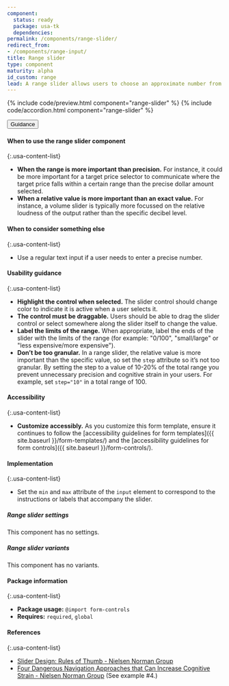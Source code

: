 ```yaml
---
component:
  status: ready
  package: usa-tk
  dependencies:
permalink: /components/range-slider/
redirect_from:
- /components/range-input/
title: Range slider
type: component
maturity: alpha
id_custom: range
lead: A range slider allows users to choose an approximate number from a range.
---
```


{% include code/preview.html component="range-slider" %}
{% include code/accordion.html component="range-slider" %}

<div class="usa-accordion usa-accordion--bordered site-accordion-docs">
  <button class="usa-button-unstyled usa-accordion__button"
      aria-expanded="true" aria-controls="range-docs">
    Guidance
  </button>
  <div id="range-docs" aria-hidden="false" class="usa-accordion__content site-component-usage" markdown="1">

#### When to use the range slider component

{:.usa-content-list}

- **When the range is more important than precision.** For instance, it could be more important for a target price selector to communicate where the target price falls within a certain range than the precise dollar amount selected.
- **When a relative value is more important than an exact value.** For instance, a volume slider is typically more focussed on the relative loudness of the output rather than the specific decibel level.

#### When to consider something else

{:.usa-content-list}

- Use a regular text input if a user needs to enter a precise number.

#### Usability guidance

{:.usa-content-list}

- **Highlight the control when selected.** The slider control should change color to indicate it is active when a user selects it.
- **The control must be draggable.** Users should be able to drag the slider control or select somewhere along the slider itself to change the value.
- **Label the limits of the range.** When appropriate, label the ends of the slider with the limits of the range (for example: "0/100", "small/large" or "less expensive/more expensive").
- **Don’t be too granular.** In a range slider, the relative value is more important than the specific value, so set the `step` attribute so it’s not too granular. By setting the step to a value of 10-20% of the total range you prevent unnecessary precision and cognitive strain in your users. For example, set `step="10"` in a total range of 100.

#### Accessibility

{:.usa-content-list}

- **Customize accessibly.** As you customize this form template, ensure it continues to follow the [accessibility guidelines for form templates]({{ site.baseurl }}/form-templates/) and the [accessibility guidelines for form controls]({{ site.baseurl }}/form-controls/).

#### Implementation

{:.usa-content-list}

- Set the `min` and `max` attribute of the `input` element to correspond to the instructions or labels that accompany the slider.

<h5 id="range-slider-settings">Range slider settings</h5>
<p>This component has no settings.</p>
<h5 id="range-slider-variants">Range slider variants</h5>
<p>This component has no variants.</p>

#### Package information

{:.usa-content-list}

- **Package usage:** `@import form-controls`
- **Requires:** `required`, `global`

#### References

{:.usa-content-list}

- [Slider Design: Rules of Thumb - Nielsen Norman Group](https://www.nngroup.com/articles/gui-slider-controls/)
- [Four Dangerous Navigation Approaches that Can Increase Cognitive Strain - Nielsen Norman Group](http://www.nngroup.com/articles/navigation-cognitive-strain/) (See example #4.)

</div>
</div>
